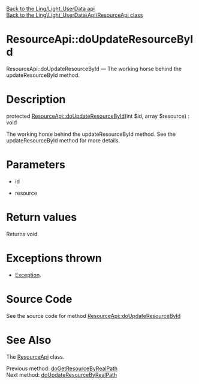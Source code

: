 [Back to the Ling/Light_UserData api](https://github.com/lingtalfi/Light_UserData/blob/master/doc/api/Ling/Light_UserData.md)<br>
[Back to the Ling\Light_UserData\Api\ResourceApi class](https://github.com/lingtalfi/Light_UserData/blob/master/doc/api/Ling/Light_UserData/Api/ResourceApi.md)


ResourceApi::doUpdateResourceById
================



ResourceApi::doUpdateResourceById — The working horse behind the updateResourceById method.




Description
================


protected [ResourceApi::doUpdateResourceById](https://github.com/lingtalfi/Light_UserData/blob/master/doc/api/Ling/Light_UserData/Api/ResourceApi/doUpdateResourceById.md)(int $id, array $resource) : void




The working horse behind the updateResourceById method.
See the updateResourceById method for more details.




Parameters
================


- id

    

- resource

    


Return values
================

Returns void.


Exceptions thrown
================

- [Exception](http://php.net/manual/en/class.exception.php).&nbsp;







Source Code
===========
See the source code for method [ResourceApi::doUpdateResourceById](https://github.com/lingtalfi/Light_UserData/blob/master/Api/ResourceApi.php#L273-L279)


See Also
================

The [ResourceApi](https://github.com/lingtalfi/Light_UserData/blob/master/doc/api/Ling/Light_UserData/Api/ResourceApi.md) class.

Previous method: [doGetResourceByRealPath](https://github.com/lingtalfi/Light_UserData/blob/master/doc/api/Ling/Light_UserData/Api/ResourceApi/doGetResourceByRealPath.md)<br>Next method: [doUpdateResourceByRealPath](https://github.com/lingtalfi/Light_UserData/blob/master/doc/api/Ling/Light_UserData/Api/ResourceApi/doUpdateResourceByRealPath.md)<br>

